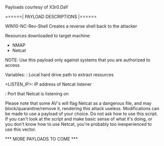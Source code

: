Payloads courtesy of X3r0.DaY
                                                                                           
======| PAYLOAD DESCRIPTIONS |======

WIN10-NC-Rev-Shell
Creates a reverse shell back to the attacker


Resources downloaded to target machine:
- NMAP
- Netcat


NOTE: Use this payload only against systems that you are authorized to access


Variables:
<PATH>: Local hard drive path to extract resources
 
<LISTEN_IP>: IP address of Netcat listener
 
<PORT>: Port that Netcat is listening on
 
  
Please note that some AV's will flag Netcat as a dangerous file, and may block/quarantine/remove it, rendering this attack useless. Modifications can be made to use a payload of your choice. Do not ask how to use this script. If you can't look at the script and make basic sense of what it's doing, or you don't know how to use Netcat, you're probably too inexperienced to use this vector. 
 
  
*** MORE PAYLOADS TO COME ***
